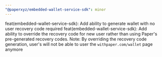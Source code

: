 ```yaml
---
"@paperxyz/embedded-wallet-service-sdk": minor
---
```


feat(embedded-wallet-service-sdk): Add ability to generate wallet with no user recovery code required
feat(embedded-wallet-service-sdk): Add ability to override the recovery code for new user rather than using Paper's pre-generated recovery codes.
Note: By overriding the recovery code generation, user's will not be able to user the `withpaper.com/wallet` page anymore
